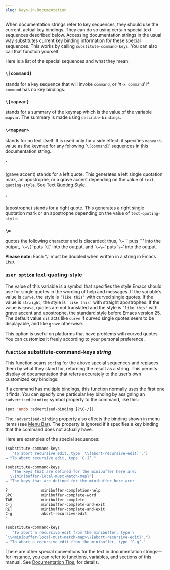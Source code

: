 ```yaml
---
slug: Keys-in-Documentation
---
```


When documentation strings refer to key sequences, they should use the current, actual key bindings. They can do so using certain special text sequences described below. Accessing documentation strings in the usual way substitutes current key binding information for these special sequences. This works by calling `substitute-command-keys`. You can also call that function yourself.

Here is a list of the special sequences and what they mean:

### `\[command]`

stands for a key sequence that will invoke `command`, or ‘`M-x command`’ if `command` has no key bindings.

### `\{mapvar}`

stands for a summary of the keymap which is the value of the variable `mapvar`. The summary is made using `describe-bindings`.

### `\<mapvar>`

stands for no text itself. It is used only for a side effect: it specifies `mapvar`’s value as the keymap for any following ‘`\[command]`’ sequences in this documentation string.

### `` ` ``

(grave accent) stands for a left quote. This generates a left single quotation mark, an apostrophe, or a grave accent depending on the value of `text-quoting-style`. See [Text Quoting Style](/docs/elisp/Text-Quoting-Style).

### `'`

(apostrophe) stands for a right quote. This generates a right single quotation mark or an apostrophe depending on the value of `text-quoting-style`.

### `\=`

quotes the following character and is discarded; thus, ‘`` \=` ``’ puts ‘`` ` ``’ into the output, ‘`\=\[`’ puts ‘`\[`’ into the output, and ‘`\=\=`’ puts ‘`\=`’ into the output.

**Please note:** Each ‘`\`’ must be doubled when written in a string in Emacs Lisp.

### <span className="tag useroption">`user option`</span> **text-quoting-style**

The value of this variable is a symbol that specifies the style Emacs should use for single quotes in the wording of help and messages. If the variable’s value is `curve`, the style is `‘like this’` with curved single quotes. If the value is `straight`, the style is `'like this'` with straight apostrophes. If the value is `grave`, quotes are not translated and the style is `` `like this' `` with grave accent and apostrophe, the standard style before Emacs version 25. The default value `nil` acts like `curve` if curved single quotes seem to be displayable, and like `grave` otherwise.

This option is useful on platforms that have problems with curved quotes. You can customize it freely according to your personal preference.

### <span className="tag function">`function`</span> **substitute-command-keys** *string*

This function scans `string` for the above special sequences and replaces them by what they stand for, returning the result as a string. This permits display of documentation that refers accurately to the user’s own customized key bindings.

If a command has multiple bindings, this function normally uses the first one it finds. You can specify one particular key binding by assigning an `:advertised-binding` symbol property to the command, like this:

```lisp
(put 'undo :advertised-binding [?\C-/])
```

The `:advertised-binding` property also affects the binding shown in menu items (see [Menu Bar](/docs/elisp/Menu-Bar)). The property is ignored if it specifies a key binding that the command does not actually have.

Here are examples of the special sequences:

```lisp
(substitute-command-keys
   "To abort recursive edit, type `\\[abort-recursive-edit]'.")
⇒ "To abort recursive edit, type ‘C-]’."
```



```lisp
(substitute-command-keys
   "The keys that are defined for the minibuffer here are:
  \\{minibuffer-local-must-match-map}")
⇒ "The keys that are defined for the minibuffer here are:
```

```lisp
?               minibuffer-completion-help
SPC             minibuffer-complete-word
TAB             minibuffer-complete
C-j             minibuffer-complete-and-exit
RET             minibuffer-complete-and-exit
C-g             abort-recursive-edit
"
```

```lisp
(substitute-command-keys
   "To abort a recursive edit from the minibuffer, type \
`\\<minibuffer-local-must-match-map>\\[abort-recursive-edit]'.")
⇒ "To abort a recursive edit from the minibuffer, type ‘C-g’."
```

There are other special conventions for the text in documentation strings—for instance, you can refer to functions, variables, and sections of this manual. See [Documentation Tips](/docs/elisp/Documentation-Tips), for details.
